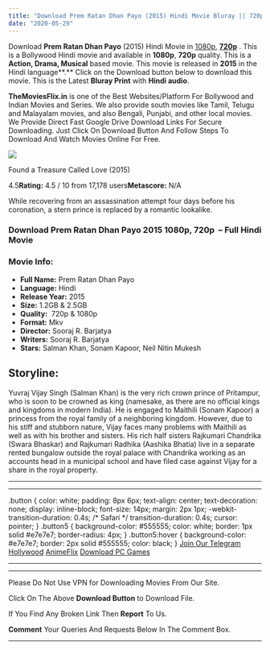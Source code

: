 ```yaml
---
title: "Download Prem Ratan Dhan Payo (2015) Hindi Movie Bluray || 720p [1.2GB] || 1080p [2.5GB]"
date: "2020-05-29"
---
```


Download **Prem Ratan Dhan Payo** (2015) Hindi Movie in [1080p](https://1moviesflix.com/1080p-movies/), [**720p**](https://1moviesflix.com/720p-movies/) . This is a Bollywood Hindi movie and available in **1080p**, **720p** quality. This is a **Action, Drama, Musical** based movie. This movie is released in **2015** in the Hindi language**.** Click on the Download button below to download this movie. This is the Latest **Bluray Print** with **Hindi audio**.

**TheMoviesFlix.in** is one of the Best Websites/Platform For Bollywood and Indian Movies and Series. We also provide south movies like Tamil, Telugu and Malayalam movies, and also Bengali, Punjabi, and other local movies. We Provide Direct Fast Google Drive Download Links For Secure Downloading. Just Click On Download Button And Follow Steps To Download And Watch Movies Online For Free.

[![](https://m.media-amazon.com/images/M/MV5BYzY0NWEzYTctNzg5Yi00OTM0LTlkMGMtYWE1MTYyZjdjNWFjXkEyXkFqcGdeQXVyODE5NzE3OTE@._V1_SX300.jpg)](https://www.imdb.com/title/tt3595298/ "Found a Treasure Called Love")

Found a Treasure Called Love (2015)

4.5**Rating:** 4.5 / 10 from 17,178 users**Metascore:** N/A

While recovering from an assassination attempt four days before his coronation, a stern prince is replaced by a romantic lookalike.

### Download Prem Ratan Dhan Payo 2015 1080p, 720p  – Full Hindi Movie

### Movie Info:

- **Full Name:** Prem Ratan Dhan Payo
- **Language:** Hindi
- **Release Year:** 2015
- **Size:** 1.2GB & 2.5GB
- **Quality:**  720p & 1080p
- **Format:** Mkv
- **Director:** Sooraj R. Barjatya
- **Writers:** Sooraj R. Barjatya
- **Stars:** Salman Khan, Sonam Kapoor, Neil Nitin Mukesh

## Storyline:

Yuvraj Vijay Singh (Salman Khan) is the very rich crown prince of Pritampur, who is soon to be crowned as king (namesake, as there are no official kings and kingdoms in modern India). He is engaged to Maithili (Sonam Kapoor) a princess from the royal family of a neighboring kingdom. However, due to his stiff and stubborn nature, Vijay faces many problems with Maithili as well as with his brother and sisters. His rich half sisters Rajkumari Chandrika (Swara Bhaskar) and Rajkumari Radhika (Aashika Bhatia) live in a separate rented bungalow outside the royal palace with Chandrika working as an accounts head in a municipal school and have filed case against Vijay for a share in the royal property.

* * *

* * *

.button { color: white; padding: 8px 6px; text-align: center; text-decoration: none; display: inline-block; font-size: 14px; margin: 2px 1px; -webkit-transition-duration: 0.4s; /\* Safari \*/ transition-duration: 0.4s; cursor: pointer; } .button5 { background-color: #555555; color: white; border: 1px solid #e7e7e7; border-radius: 4px; } .button5:hover { background-color: #e7e7e7; border: 2px solid #555555; color: black; } [Join Our Telegram](http://gdrivepro.xyz/join.php) [Hollywood](https://moviesverse.com/) [AnimeFlix](https://animeflix.in/) [Download PC Games](https://gamesflix.net/)  

* * *

* * *

  

Please Do Not Use VPN for Downloading Movies From Our Site.

Click On The Above **Download Button** to Download File.

If You Find Any Broken Link Then **Report** To Us.

**Comment** Your Queries And Requests Below In The Comment Box.

* * *
